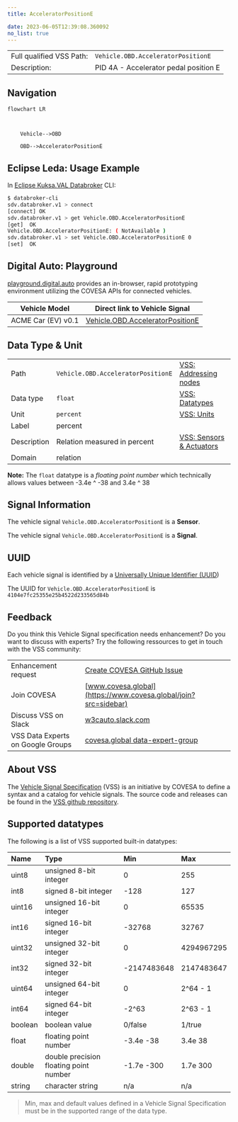 ```yaml
---
title: AcceleratorPositionE

date: 2023-06-05T12:39:08.360092
no_list: true
---
```



| | |
|---|---|
| Full qualified VSS Path: | `Vehicle.OBD.AcceleratorPositionE` |
| Description: | PID 4A - Accelerator pedal position E |

## Navigation

```mermaid
flowchart LR



    Vehicle-->OBD

    OBD-->AcceleratorPositionE

```

## Eclipse Leda: Usage Example

In [Eclipse Kuksa.VAL Databroker](https://github.com/eclipse/kuksa.val/tree/master/kuksa_databroker) CLI:



```bash
$ databroker-cli
sdv.databroker.v1 > connect
[connect] OK
sdv.databroker.v1 > get Vehicle.OBD.AcceleratorPositionE
[get]  OK
Vehicle.OBD.AcceleratorPositionE: ( NotAvailable )
sdv.databroker.v1 > set Vehicle.OBD.AcceleratorPositionE 0
[set]  OK
```

## Digital Auto: Playground

[playground.digital.auto](http://digital.auto) provides an in-browser, rapid prototyping environment utilizing the COVESA APIs for connected vehicles. 

| Vehicle Model | Direct link to Vehicle Signal |
|---|---|
| ACME Car (EV) v0.1 | [Vehicle.OBD.AcceleratorPositionE](https://digitalauto.netlify.app/model/STLWzk1WyqVVLbfymb4f/cvi/list/Vehicle.OBD.AcceleratorPositionE/) |

## Data Type & Unit

| | | |
|---|---|---|
| Path | `Vehicle.OBD.AcceleratorPositionE` | [VSS: Addressing nodes](https://covesa.github.io/vehicle_signal_specification/rule_set/basics/) |
| Data type | `float` | [VSS: Datatypes](https://covesa.github.io/vehicle_signal_specification/rule_set/data_entry/data_types/) |
| Unit | `percent` | [VSS: Units](https://covesa.github.io/vehicle_signal_specification/rule_set/data_entry/data_unit_types/) |
| Label | percent | |
| Description | Relation measured in percent | [VSS: Sensors & Actuators](https://covesa.github.io/vehicle_signal_specification/rule_set/data_entry/sensor_actuator/) |
| Domain | relation | [](https://covesa.github.io/vehicle_signal_specification/rule_set/data_entry/data_unit_types/) |










**Note:** The `float` datatype is a *floating point number* which technically allows values between -3.4e ^ -38 and 3.4e ^ 38




## Signal Information





The vehicle signal `Vehicle.OBD.AcceleratorPositionE` is a **Sensor**.

The vehicle signal `Vehicle.OBD.AcceleratorPositionE` is a **Signal**.



## UUID

Each vehicle signal is identified by a [Universally Unique Identifier (UUID](https://en.wikipedia.org/wiki/Universally_unique_identifier))

The UUID for `Vehicle.OBD.AcceleratorPositionE` is `4104e7fc25355e25b4522d233565d84b`


## Feedback

Do you think this Vehicle Signal specification needs enhancement? Do you want to discuss with experts? Try the following ressources to get in touch with the VSS community:

| | |
|---|---|
| Enhancement request | [Create COVESA GitHub Issue](https://github.com/COVESA/vehicle_signal_specification/issues/new?body=Please+describe+your+feedback&title=Signal+feedback+Vehicle.OBD.AcceleratorPositionE) |
| Join COVESA | [www.covesa.global](https://www.covesa.global/join?src=sidebar) |
| Discuss VSS on Slack | [w3cauto.slack.com](http://w3cauto.slack.com/) |
| VSS Data Experts on Google Groups | [covesa.global data-expert-group](https://groups.google.com/a/covesa.global/g/data-expert-group) |

## About VSS

The [Vehicle Signal Specification](https://covesa.github.io/vehicle_signal_specification/) (VSS)
is an initiative by COVESA to define a syntax and a catalog for vehicle signals.
The source code and releases can be found in the [VSS github repository](https://github.com/COVESA/vehicle_signal_specification).

## Supported datatypes

The following is a list of VSS supported built-in datatypes:

Name       | Type                       | Min  | Max
:----------|:---------------------------|:-----|:---
uint8      | unsigned 8-bit integer     | 0    | 255
int8       | signed 8-bit integer       | -128 | 127
uint16     | unsigned 16-bit integer    |  0   | 65535
int16      | signed 16-bit integer      | -32768 | 32767
uint32     | unsigned 32-bit integer    | 0 | 4294967295
int32      | signed 32-bit integer      | -2147483648 | 2147483647
uint64     | unsigned 64-bit integer    | 0    | 2^64 - 1
int64      | signed 64-bit integer      | -2^63 | 2^63 - 1
boolean    | boolean value              | 0/false | 1/true
float      | floating point number      | -3.4e -38 | 3.4e 38
double     | double precision floating point number | -1.7e -300 | 1.7e 300
string     | character string           | n/a  | n/a

> Min, max and default values defined in a Vehicle Signal Specification must be in the supported range of the data type.
